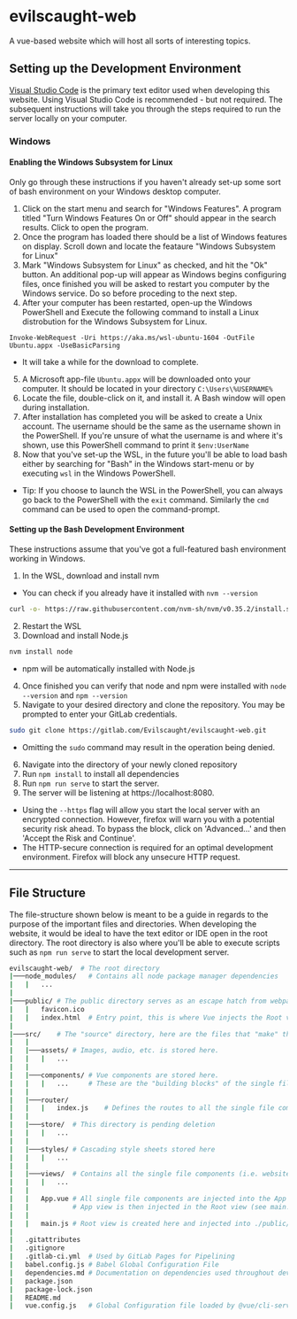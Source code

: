 # evilscaught-web

A vue-based website which will host all sorts of interesting topics.   


## Setting up the Development Environment
[Visual Studio Code](https://code.visualstudio.com/) is the primary text editor used when developing this website.  Using Visual Studio Code is recommended - but not required.  The subsequent instructions will take you through the steps required to run the server locally on your computer.

### Windows

#### Enabling the Windows Subsystem for Linux
Only go through these instructions if you haven't already set-up some sort of bash environment on your Windows desktop computer.

1. Click on the start menu and search for "Windows Features". A program titled "Turn Windows Features On or Off" should appear in the search results.  Click to open the program. 
2. Once the program has loaded there should be a list of Windows features on display. Scroll down and locate the feataure "Windows Subsystem for Linux"
3. Mark "Windows Subsystem for Linux" as checked, and hit the "Ok" button. An additional pop-up will appear as Windows begins configuring files, once finished you will be asked to restart you computer by the Windows service. Do so before proceding to the next step.   
4. After your computer has been restarted, open-up the Windows PowerShell and Execute the following command to install a Linux distrobution for the Windows Subsystem for Linux.
```
Invoke-WebRequest -Uri https://aka.ms/wsl-ubuntu-1604 -OutFile Ubuntu.appx -UseBasicParsing
```
- It will take a while for the download to complete.
5. A Microsoft app-file `Ubuntu.appx` will be downloaded onto your computer.  It should be located in your 
directory `C:\Users\%USERNAME%` 
6. Locate the file, double-click on it, and install it. A Bash window will open during installation.
7. After installation has completed you will be asked to create a Unix account.  The username should be the same as the username shown in the PowerShell.  If you're unsure of what the username is and where it's shown, use this PowerShell command to print it `$env:UserName`
8. Now that you've set-up the WSL, in the future you'll be able to load bash either by searching for "Bash" in the Windows start-menu or by executing `wsl` in the Windows PowerShell.
- Tip: If you choose to launch the WSL in the PowerShell, you can always go back to the PowerShell with the `exit` command. Similarly the `cmd` command can be used to open the command-prompt.



#### Setting up the Bash Development Environment
These instructions assume that you've got a full-featured bash environment working in Windows.

1. In the WSL, download and install nvm
- You can check if you already have it installed with `nvm --version`
```bash
curl -o- https://raw.githubusercontent.com/nvm-sh/nvm/v0.35.2/install.sh | bash
```
2. Restart the WSL 
3. Download and install Node.js
```bash
nvm install node
```
- npm will be automatically installed with Node.js
4. Once finished you can verify that node and npm were installed with `node --version` and `npm --version`  
5. Navigate to your desired directory and clone the repository.  You may be prompted to enter your GitLab credentials.
```bash
sudo git clone https://gitlab.com/Evilscaught/evilscaught-web.git
```
- Omitting the `sudo` command may result in the operation being denied.

6. Navigate into the directory of your newly cloned repository
7. Run `npm install` to install all dependencies
8. Run `npm run serve` to start the server.
9. The server will be listening at https://localhost:8080.
- Using the `--https` flag will allow you start the local server with an encrypted connection.  However, firefox will warn you with a potential security risk ahead.  To bypass the block, click on 'Advanced...' and then 'Accept the Risk and Continue'.
- The HTTP-secure connection is required for an optimal development environment. Firefox will block any unsecure HTTP request.
---
## File Structure 
The file-structure shown below is meant to be a guide in regards to the purpose of the important files and directories.  When developing the website, it would be ideal to have the text editor or IDE open in the root directory. The root directory is also where you'll be able to execute scripts such as `npm run serve` to start the local development server.

```bash
evilscaught-web/  # The root directory
|───node_modules/   # Contains all node package manager dependencies
|   |   ...
|
|───public/ # The public directory serves as an escape hatch from webpack
|   |   favicon.ico
|   |   index.html  # Entry point, this is where Vue injects the Root view 
|
|───src/    # The "source" directory, here are the files that "make" the website. 
|   |
|   |───assets/ # Images, audio, etc. is stored here.
|   |   |   ...
|   |   
|   |───components/ # Vue components are stored here.  
|   |   |   ...     # These are the "building blocks" of the single file components
|   |
|   |───router/
|   |   |   index.js    # Defines the routes to all the single file components
|   |
|   |───store/  # This directory is pending deletion
|   |   |   ...
|   |   
|   |───styles/ # Cascading style sheets stored here
|   |   |   ...
|   |   
|   |───views/  # Contains all the single file components (i.e. website pages)
|   |   |   ...
|   |
|   |   App.vue # All single file components are injected into the App view. 
|   |           # App view is then injected in the Root view (see main.js below)
|   |
|   |   main.js # Root view is created here and injected into ./public/index.html
|
|   .gitattributes
|   .gitignore
|   .gitlab-ci.yml  # Used by GitLab Pages for Pipelining
|   babel.config.js # Babel Global Configuration File
|   dependencies.md # Documentation on dependencies used throughout development
|   package.json 
|   package-lock.json
|   README.md
|   vue.config.js   # Global Configuration file loaded by @vue/cli-service
```